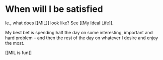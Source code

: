 # When will I be satisfied	
Ie., what does [[MIL]] look like? See [[My Ideal Life]].

My best bet is spending half the day on some interesting, important and hard problem – and then the rest of the day on whatever I desire and enjoy the most.

[[MIL is fun]]

<!-- #p1 -->

<!-- {BearID:C9796A50-4F20-4374-B9C1-1D027B19C112-28746-00002F39B7A6AF36} -->
